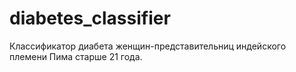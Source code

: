 # diabetes_classifier
Классификатор диабета женщин-представительниц индейского племени Пима старше 21 года. 
